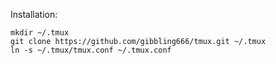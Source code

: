 Installation:
	
	mkdir ~/.tmux
	git clone https://github.com/gibbling666/tmux.git ~/.tmux
	ln -s ~/.tmux/tmux.conf ~/.tmux.conf
